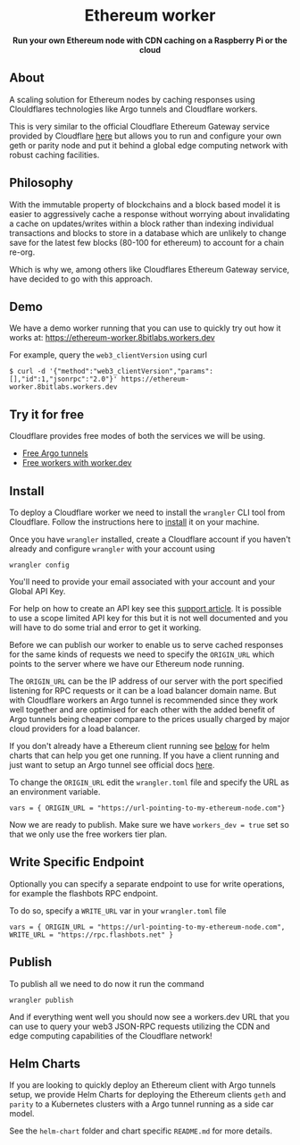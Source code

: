 <div align="center">

  <h1>Ethereum worker</h1>
  <strong>Run your own Ethereum node with CDN caching on a Raspberry Pi or the cloud</strong>

</div>

## About

A scaling solution for Ethereum nodes by caching responses using Clouldflares
technologies like Argo tunnels and Cloudflare workers.

This is very similar to the official Cloudflare Ethereum Gateway service
provided by Cloudflare [here][1] but allows you to run and configure your own geth
or parity node and put it behind a global edge computing network with robust caching
facilities.

## Philosophy

With the immutable property of blockchains and a block based model it is easier
to aggressively cache a response without worrying about invalidating a cache on updates/writes
within a block rather than indexing individual transactions and blocks to store
in a database which are unlikely to change save for the latest few blocks
(80-100 for ethereum) to account for a chain re-org.

Which is why we, among others like Cloudflares Ethereum Gateway service, have decided to go with
this approach.

## Demo

We have a demo worker running that you can use to quickly try out how it works at:
https://ethereum-worker.8bitlabs.workers.dev

For example, query the `web3_clientVersion` using curl
```
$ curl -d '{"method":"web3_clientVersion","params":[],"id":1,"jsonrpc":"2.0"}' https://ethereum-worker.8bitlabs.workers.dev
```

## Try it for free

Cloudflare provides free modes of both the services we will be using.

* [Free Argo tunnels][2]
* [Free workers with worker.dev][3]

## Install

To deploy a Cloudflare worker we need to install the `wrangler` CLI tool from
Cloudflare. Follow the instructions here to [install][4] it on your machine.

Once you have `wrangler` installed, create a Cloudflare account if you haven't already
and configure `wrangler` with your account using

```
wrangler config
```

You'll need to
provide your email associated with your account and your Global API Key.

For help on how to create an API key see this [support article][5].
It is possible to use a scope limited API key for this but it is not well documented
and you will have to do some trial and error to get it working.

Before we can publish our worker to enable us to serve cached responses for the
same kinds of requests we need to specify the `ORIGIN_URL` which points to the server where we have our Ethereum node running.

The `ORIGIN_URL` can be the IP address of our server with the port specified
listening for RPC requests or it can be a load balancer domain name. But with
Cloudflare workers an Argo tunnel is recommended since they work well together
and are optimised for each other with the added benefit of Argo tunnels being cheaper
compare to the prices usually charged by major cloud providers for a load balancer.

If you don't already have a Ethereum client running see [below][6] for helm charts that
can help you get one running. If you have a client running and just want to setup
an Argo tunnel see official docs [here][7].

To change the `ORIGIN_URL` edit the `wrangler.toml` file and specify the URL as an environment variable.

```
vars = { ORIGIN_URL = "https://url-pointing-to-my-ethereum-node.com"}
```

Now we are ready to publish. Make sure we have `workers_dev = true` set so that
we only use the free workers tier plan.

## Write Specific Endpoint

Optionally you can specify a separate endpoint to use for write operations,
for example the flashbots RPC endpoint.

To do so, specify a `WRITE_URL` var in your `wrangler.toml` file

```
vars = { ORIGIN_URL = "https://url-pointing-to-my-ethereum-node.com", WRITE_URL = "https://rpc.flashbots.net" }
```

## Publish

To publish all we need to do now it run the command

```
wrangler publish
```

And if everything went well you should now see a workers.dev URL that you can use
to query your web3 JSON-RPC requests utilizing the CDN and edge computing
capabilities of the Cloudflare network!

## Helm Charts

If you are looking to quickly deploy an Ethereum client with Argo tunnels setup,
we provide Helm Charts for deploying the Ethereum  clients `geth` and `parity`
to a Kubernetes clusters with a Argo tunnel running as a side car model.

See the `helm-chart` folder and chart specific `README.md` for more details.


[1]: https://cloudflare-eth.com
[2]: https://developers.cloudflare.com/argo-tunnel/trycloudflare/
[3]: https://developers.cloudflare.com/workers/quickstart#publish-to-workers-dev
[4]: https://developers.cloudflare.com/workers/tooling/wrangler/install/
[5]: https://support.cloudflare.com/hc/en-us/articles/200167836-Managing-API-Tokens-and-Keys
[6]: #helm-charts
[7]: https://developers.cloudflare.com/argo-tunnel/quickstart/
